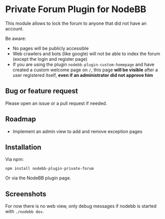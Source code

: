# Private Forum Plugin for NodeBB

This module allows to lock the forum to anyone that did not have an account.

Be aware:
- No pages will be publicly accessible
- Web crawlers and bots (like google) will not be able to index the forum (except the login and register page)
- If you are using the plugin `nodebb-plugin-custom-homepage` and have created a custom welcome page on `/`, this page **will be visible** after a user registered itself, **even if an administrator did not approve him**

## Bug or feature request
Please open an issue or a pull request if needed.

## Roadmap
- Implement an admin view to add and remove exception pages

## Installation

Via npm:

```
npm install nodebb-plugin-private-forum
```

Or via the NodeBB plugin page.

## Screenshots
For now there is no web view, only debug messages if nodebb is started with `./nodebb dev`.
